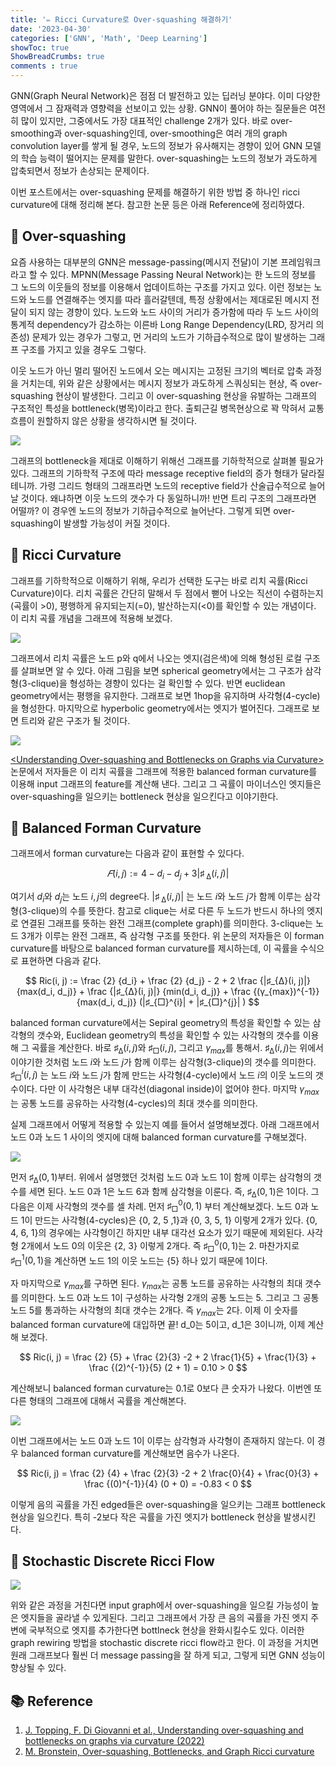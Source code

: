 ```yaml
---
title: '✏️ Ricci Curvature로 Over-squashing 해결하기'
date: '2023-04-30'
categories: ['GNN', 'Math', 'Deep Learning']
showToc: true
ShowBreadCrumbs: true
comments : true
---
```


GNN(Graph Neural Network)은 점점 더 발전하고 있는 딥러닝 분야다. 이미 다양한 영역에서 그 잠재력과 영향력을 선보이고 있는 상황. GNN이 풀어야 하는 질문들은 여전히 많이 있지만, 그중에서도 가장 대표적인 challenge 2개가 있다. 바로 over-smoothing과 over-squashing인데, over-smoothing은 여러 개의 graph convolution layer를 쌓게 될 경우, 노드의 정보가 유사해지는 경향이 있어 GNN 모델의 학습 능력이 떨어지는 문제를 말한다. over-squashing는 노드의 정보가 과도하게 압축되면서 정보가 손상되는 문제이다. 

이번 포스트에서는 over-squashing 문제를 해결하기 위한 방법 중 하나인 ricci curvature에 대해 정리해 본다. 참고한 논문 등은 아래 Reference에 정리하였다.


## 🐣 Over-squashing

요즘 사용하는 대부분의 GNN은 message-passing(메시지 전달)이 기본 프레임워크라고 할 수 있다. MPNN(Message Passing Neural Network)는 한 노드의 정보를 그 노드의 이웃들의 정보를 이용해서 업데이트하는 구조를 가지고 있다. 이런 정보는 노드와 노드를 연결해주는 엣지를 따라 흘러갈텐데, 특정 상황에서는 제대로된 메시지 전달이 되지 않는 경향이 있다. 노드와 노드 사이의 거리가 증가함에 따라 두 노드 사이의 통계적 dependency가 감소하는 이른바 Long Range Dependency(LRD, 장거리 의존성) 문제가 있는 경우가 그렇고, 먼 거리의 노드가 기하급수적으로 많이 발생하는 그래프 구조를 가지고 있을 경우도 그렇다.

이웃 노드가 아닌 멀리 떨어진 노드에서 오는 메시지는 고정된 크기의 벡터로 압축 과정을 거치는데, 위와 같은 상황에서는 메시지 정보가 과도하게 스쿼싱되는 현상, 즉 over-squashing 현상이 발생한다. 그리고 이 over-squashing 현상을 유발하는 그래프의 구조적인 특성을 bottleneck(병목)이라고 한다. 출퇴근길 병목현상으로 꽉 막혀서 교통흐름이 원할하지 않은 상황을 생각하시면 될 것이다.

![](/images/graph.webp)

그래프의 bottleneck을 제대로 이해하기 위해선 그래프를 기하학적으로 살펴볼 필요가 있다. 그래프의 기하학적 구조에 따라 message receptive field의 증가 형태가 달라질 테니까. 가령 그리드 형태의 그래프라면 노드의 receptive field가 산술급수적으로 늘어날 것이다. 왜냐하면 이웃 노드의 갯수가 다 동일하니까! 반면 트리 구조의 그래프라면 어떨까? 이 경우엔 노드의 정보가 기하급수적으로 늘어난다. 그렇게 되면 over-squashing이 발생할 가능성이 커질 것이다.

## 🐣 Ricci Curvature

그래프를 기하학적으로 이해하기 위해, 우리가 선택한 도구는 바로 리치 곡률(Ricci Curvature)이다. 리치 곡률은 간단히 말해서 두 점에서 뻗어 나오는 직선이 수렴하는지(곡률이 >0), 평행하게 유지되는지(=0), 발산하는지(<0)를 확인할 수 있는 개념이다. 이 리치 곡률 개념을 그래프에 적용해 보겠다. 

![](/images/manifold_curvature.webp)

그래프에서 리치 곡률은 노드 p와 q에서 나오는 엣지(검은색)에 의해 형성된 로컬 구조를 살펴보면 알 수 있다. 아래 그림을 보면 spherical geometry에서는 그 구조가 삼각형(3-clique)을 형성하는 경향이 있다는 걸 확인할 수 있다. 반면 euclidean geometry에서는 평행을 유지한다. 그래프로 보면 1hop을 유지하며 사각형(4-cycle)을 형성한다. 마지막으로 hyperbolic geometry에서는 엣지가 벌어진다. 그래프로 보면 트리와 같은 구조가 될 것이다.

![](/images/graph_curvature.webp)

[\<Understanding Over-squashing and Bottlenecks on Graphs via Curvature\>](https://arxiv.org/abs/2111.14522) 논문에서 저자들은 이 리치 곡률을 그래프에 적용한 balanced forman curvature를 이용해 input 그래프의 feature를 계산해 낸다. 그리고 그 곡률이 마이너스인 엣지들은 over-squashing을 일으키는 bottleneck 현상을 일으킨다고 이야기한다.

## 🐣 Balanced Forman Curvature

그래프에서 forman curvature는 다음과 같이 표현할 수 있다다.

$$ 
𝐹(i,j) := 4 - d_i - d_j + 3|♯_{\ ∆}(i, j)|
$$

여기서 $d_i$와 $d_j$는 노드 $i, j$의 degree다. $|♯_{\ ∆}(i, j)|$ 는 노드 $i$와 노드 $j$가 함께 이루는 삼각형(3-clique)의 수를 뜻한다. 참고로 clique는 서로 다른 두 노드가 반드시 하나의 엣지로 연결된 그래프를 뜻하는 완전 그래프(complete graph)를 의미한다. 3-clique는 노드 3개가 이루는 완전 그래프, 즉 삼각형 구조를 뜻한다. 위 논문의 저자들은 이 forman curvature를 바탕으로 balanced forman curvature를 제시하는데, 이 곡률을 수식으로 표현하면 다음과 같다.

$$
Ric(i, j) := \frac {2} {d_i} + \frac {2} {d_j} - 2 + 2 \frac {|♯_{∆}(i, j)|} {max(d_i, d_j)}  + \frac {|♯_{∆}(i, j)|} {min(d_i, d_j)} +  \frac {(γ_{max})^{-1}} {max(d_i, d_j)} (|♯_{□}^{i}| + |♯_{□}^{j}| ) 
$$  

balanced forman curvature에서는 Sepiral geometry의 특성을 확인할 수 있는 삼각형의 갯수와, Euclidean geometry의 특성을 확인할 수 있는 사각형의 갯수를 이용해 그 곡률을 계산한다. 바로 $♯_{∆}(i, j)$와 $♯_{□}(i, j)$, 그리고 $γ_{max}$를 통해서. $♯_{∆}(i, j)$는 위에서 이야기한 것처럼 노드 $i$와 노드 $j$가 함께 이루는 삼각형(3-clique)의 갯수를 의미한다. $♯_{□}^{i}(i, j)$ 는 노드 $i$와 노드 $j$가 함께 만드는 사각형(4-cycle)에서 노드 $i$의 이웃 노드의 갯수이다. 다만 이 사각형은 내부 대각선(diagonal inside)이 없어야 한다. 마지막 $γ_{max}$는 공통 노드를 공유하는 사각형(4-cycles)의 최대 갯수를 의미한다. 

실제 그래프에서 어떻게 적용할 수 있는지 예를 들어서 설명해보겠다. 아래 그래프에서 노드 0과 노드 1 사이의 엣지에 대해 balanced forman curvature를 구해보겠다.

![](/images/bfc1.png)

먼저 $♯_{∆}(0, 1)$부터. 위에서 설명했던 것처럼 노드 0과 노드 1이 함께 이루는 삼각형의 갯수를 세면 된다. 노드 0과 1은 노드 6과 함께 삼각형을 이룬다. 즉, $♯_{∆}(0, 1)$은 1이다. 그 다음은 이제 사각형의 갯수를 셀 차례. 먼저 $♯_{□}^{0}(0, 1)$ 부터 계산해보겠다. 노드 0과 노드 1이 만드는 사각형(4-cycles)은 \{0, 2, 5 ,1\}과 \{0, 3, 5, 1\} 이렇게 2개가 있다. \{0, 4, 6, 1\}의 경우에는 사각형이긴 하지만 내부 대각선 요소가 있기 때문에 제외된다. 사각형 2개에서 노드 0의 이웃은 \{2, 3\} 이렇게 2개다. 즉 $♯_{□}^{0}(0, 1)$는 2. 마찬가지로 $♯_{□}^{1}(0, 1)$을 계산하면 노드 1의 이웃 노드는 \{5\} 하나 있기 때문에 1이다. 

자 마지막으로 $γ_{max}$를 구하면 된다. $γ_{max}$는 공통 노드를 공유하는 사각형의 최대 갯수를 의미한다. 노드 0과 노드 1이 구성하는 사각형 2개의 공통 노드는 5. 그리고 그 공통 노드 5를 통과하는 사각형의 최대 갯수는 2개다. 즉 $γ_{max}$는 2다. 이제 이 숫자를 balanced forman curvature에 대입하면 끝! d_0는 5이고, d_1은 3이니까, 이제 계산해 보겠다.

$$
Ric(i, j) = \frac {2} {5} + \frac {2}{3} -2 + 2 \frac{1}{5} + \frac{1}{3} + \frac {(2)^{-1}}{5} (2 + 1) = 0.10 > 0
$$

계산해보니 balanced forman curvature는 0.1로 0보다 큰 숫자가 나왔다. 이번엔 또 다른 형태의 그래프에 대해서 곡률을 계산해본다.

![](/images/bfc2.png)

이번 그래프에서는 노드 0과 노드 1이 이루는 삼각형과 사각형이 존재하지 않는다. 이 경우 balanced forman curvature를 계산해보면 음수가 나온다.

$$
Ric(i, j) = \frac {2} {4} + \frac {2}{3} -2 + 2 \frac{0}{4} + \frac{0}{3} + \frac {(0)^{-1}}{4} (0 + 0) = -0.83 < 0
$$

이렇게 음의 곡률을 가진 edged들은 over-squashing을 일으키는 그래프 bottleneck 현상을 일으킨다. 특히 -2보다 작은 곡률을 가진 엣지가 bottleneck 현상을 발생시킨다.


## 🐣 Stochastic Discrete Ricci Flow

![](/images/sdrf.webp)

위와 같은 과정을 거친다면 input graph에서 over-squashing을 일으킬 가능성이 높은 엣지들을 골라낼 수 있게된다. 그리고 그래프에서 가장 큰 음의 곡률을 가진 엣지 주변에 국부적으로 엣지를 추가한다면 bottlneck 현상을 완화시킬수도 있다. 이러한 graph rewiring 방법을 stochastic discrete ricci flow라고 한다. 이 과정을 거치면 원래 그래프보다 훨씬 더 message passing을 잘 하게 되고, 그렇게 되면 GNN 성능이 향상될 수 있다. 

## 📚 Reference

1. [J. Topping, F. Di Giovanni et al., Understanding over-squashing and bottlenecks on graphs via curvature (2022)](https://arxiv.org/abs/2111.14522)
2. [M. Bronstein, Over-squashing, Bottlenecks, and Graph Ricci curvature](https://towardsdatascience.com/over-squashing-bottlenecks-and-graph-ricci-curvature-c238b7169e16)
